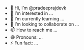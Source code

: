 - 👋 Hi, I’m @pradeeprajdevk
- 👀 I’m interested in ...
- 🌱 I’m currently learning ...
- 💞️ I’m looking to collaborate on ...
- 📫 How to reach me ...
- 😄 Pronouns: ...
- ⚡ Fun fact: ...

<!---
pradeeprajdevk/pradeeprajdevk is a ✨ special ✨ repository because its `README.md` (this file) appears on your GitHub profile.
You can click the Preview link to take a look at your changes.
--->
